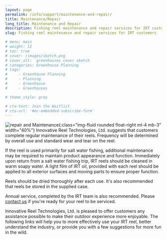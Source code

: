 ```yaml
---
layout: page
permalink: /info/support/maintenance-and-repair/
title: Maintenance/Repair
long_title: Maintenance and Repair
description: Fishing reel maintenance and repair services for IRT customers
slug: Fishing reel maintenance and repair services for IRT customers

# menu: main
# weight: 12
# toc: true
# cover: /images/sketch.png
# cover_alt:  greenhouses cover sketch
# categories: Greenhouse Planning
# tags: 
#     - Greenhouse Planning
#     - Planning
#     - Greenhouse
#     - Greenhouses

# theme_style: grey

# cta-text: Join the Waitlist
# cta-url: '#mc-embedded-subscribe-form'
---
```


<!-- ## Service Package
These are many benefits to having service performed by our expert reel technicians. IRT’s reel technicians have over 30 years of assembly and repair experience. They have the right tools to complete service work and only use the highest quality lubricants, designed specifically to withstand  the harsh saltwater fishing environment. Our staff will carefully inspect all of the reels components and notify you if anything is found to be at the service limit. Proper service helps prevent costly repairs, or even worse, the loss of a trophy catch! -->



![repair and Maintenance](/assets/images/services--repair.gif){:class="img-fluid rounded float-right ml-4 mb-3" width="40%"}
Innovative Reel Technologies, Ltd. suggests that customers complete regular maintenance of their reels. Frequency will be determined by overall use and standard wear and tear on the reel. 

If the reel is used primarily for salt water fishing, additional maintenance may be required to maintain product appearance and function. Immediately upon return from a salt water fishing trip, IRT reels should be cleaned in warm soapy water. A light film of IRT oil, provided with each reel should be applied to all exterior surfaces and moving parts to ensure proper function.

Reels should be dried thoroughly after each use. It's also recommended that reels be stored in the supplied case.

Annual service, completed by the IRT team is also recommended. Please [contact us](/info/contact/contact-us) if you're ready for your reel to be serviced.

Innovative Reel Technologies, Ltd. is pleased to offer customers any assistance possible to make their outdoor experience more enjoyable. The following links will help you to more effectively use your IRT reel, better understand the industry, or provide you with a few suggestions for more fun in the wild.